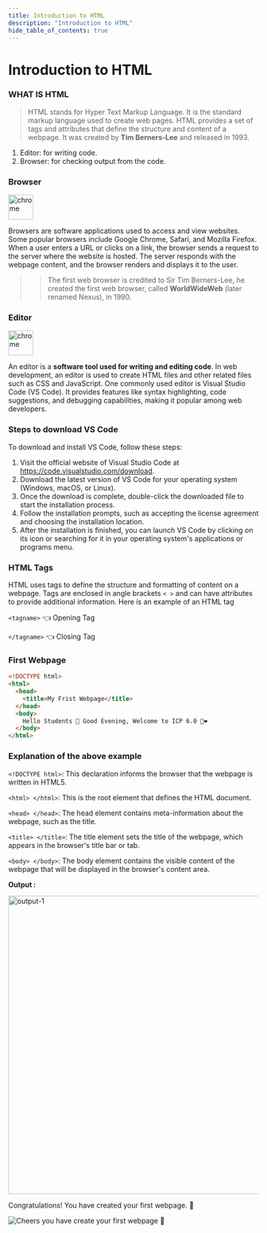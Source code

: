 ```yaml
---
title: Introduction to HTML
description: "Introduction to HTML"
hide_table_of_contents: true
---
```


# Introduction to HTML

### WHAT IS HTML

> HTML stands for Hyper Text Markup Language. It is the standard markup language used to create web pages. HTML provides a set of tags and attributes that define the structure and content of a webpage. It was created by **Tim Berners-Lee** and released in 1993.

1. Editor: for writing code.
2. Browser: for checking output from the code.

### Browser

<img src="/html/01/chrome.png" alt="chrome" width="50px"/>

Browsers are software applications used to access and view websites. Some popular browsers include Google Chrome, Safari, and Mozilla Firefox. When a user enters a URL or clicks on a link, the browser sends a request to the server where the website is hosted. The server responds with the webpage content, and the browser renders and displays it to the user.

> > The first web browser is credited to Sir Tim Berners-Lee, he created the first web browser, called **WorldWideWeb** (later renamed Nexus), in 1990.

### Editor

<img src="/html/01/vs-code.png" alt="chrome" width="50px"/>

An editor is a **software tool used for writing and editing code**. In web development, an editor is used to create HTML files and other related files such as CSS and JavaScript. One commonly used editor is Visual Studio Code (VS Code). It provides features like syntax highlighting, code suggestions, and debugging capabilities, making it popular among web developers.

### Steps to download VS Code

To download and install VS Code, follow these steps:

1. Visit the official website of Visual Studio Code at https://code.visualstudio.com/download.
2. Download the latest version of VS Code for your operating system (Windows, macOS, or Linux).
3. Once the download is complete, double-click the downloaded file to start the installation process.
4. Follow the installation prompts, such as accepting the license agreement and choosing the installation location.
5. After the installation is finished, you can launch VS Code by clicking on its icon or searching for it in your operating system's applications or programs menu.

### HTML Tags

HTML uses tags to define the structure and formatting of content on a webpage. Tags are enclosed in angle brackets `< >` and can have attributes to provide additional information. Here is an example of an HTML tag

`<tagname>` 👈 Opening Tag

`</tagname>` 👈 Closing Tag

### First Webpage

```html showLineNumbers=true
<!DOCTYPE html>
<html>
  <head>
    <title>My Frist Webpage</title>
  </head>
  <body>
    Hello Students 👋 Good Evening, Welcome to ICP 6.0 💫❤️
  </body>
</html>
```

### Explanation of the above example

`<!DOCTYPE html>`: This declaration informs the browser that the webpage is written in HTML5.

`<html> </html>`: This is the root element that defines the HTML document.

`<head> </head>`: The head element contains meta-information about the webpage, such as the title.

`<title> </title>`: The title element sets the title of the webpage, which appears in the browser's title bar or tab.

`<body> </body>`: The body element contains the visible content of the webpage that will be displayed in the browser's content area.

**Output :**

<img src="/html/01/output-1.png" alt="output-1" width="600px"/>

Congratulations! You have created your first webpage. 🍻

<img src="/html/01/minion.gif" alt="Cheers you have create your first webpage 🍻" />
